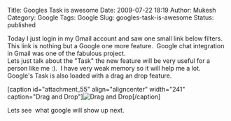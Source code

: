 Title: Googles Task is awesome 
Date: 2009-07-22 18:19
Author: Mukesh
Category: Google
Tags: Google
Slug: googles-task-is-awesome
Status: published

Today I just login in my Gmail account and saw one small link below
filters. This link is nothing but a Google one more feature.  Google
chat integration in Gmail was one of the fabulous project.  
Lets just talk about the "Task" the new feature will be very useful for
a person like me :).  I have very weak memory so it will help me a lot.  
Google's Task is also loaded with a drag an drop feature.

[caption id="attachment\_55" align="aligncenter" width="241"
caption="Drag and Drop"]![Drag and
Drop](http://makdotgnu.files.wordpress.com/2009/07/drag-drop.jpg "drag drop")[/caption]

Lets see  what google will show up next.
